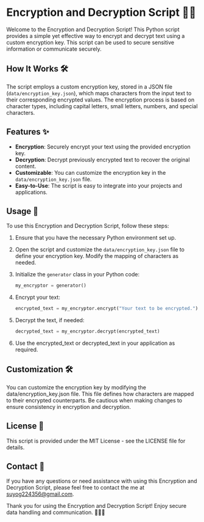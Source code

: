 # Encryption and Decryption Script 🔐📜

Welcome to the Encryption and Decryption Script! This Python script provides a simple yet effective way to encrypt and decrypt text using a custom encryption key. This script can be used to secure sensitive information or communicate securely.

## How It Works 🛠️

The script employs a custom encryption key, stored in a JSON file (`data/encryption_key.json`), which maps characters from the input text to their corresponding encrypted values. The encryption process is based on character types, including capital letters, small letters, numbers, and special characters.

## Features ✨

- **Encryption**: Securely encrypt your text using the provided encryption key.
- **Decryption**: Decrypt previously encrypted text to recover the original content.
- **Customizable**: You can customize the encryption key in the `data/encryption_key.json` file.
- **Easy-to-Use**: The script is easy to integrate into your projects and applications.

## Usage 🚀

To use this Encryption and Decryption Script, follow these steps:

1. Ensure that you have the necessary Python environment set up.

2. Open the script and customize the `data/encryption_key.json` file to define your encryption key. Modify the mapping of characters as needed.

3. Initialize the `generator` class in your Python code:

   ```python
   my_encryptor = generator()
    ```

4. Encrypt your text:

     ```python 
    encrypted_text = my_encryptor.encrypt("Your text to be encrypted.")
    ```

5. Decrypt the text, if needed:
    ```python
    decrypted_text = my_encryptor.decrypt(encrypted_text)
    ```

6. Use the encrypted_text or decrypted_text in your application as required.

## Customization 🛠️
You can customize the encryption key by modifying the data/encryption_key.json file. This file defines how characters are mapped to their encrypted counterparts. Be cautious when making changes to ensure consistency in encryption and decryption.

## License 📝
This script is provided under the MIT License - see the LICENSE file for details.

## Contact 📧
If you have any questions or need assistance with using this Encryption and Decryption Script, please feel free to contact the me at suyog224356@gmail.com.

Thank you for using the Encryption and Decryption Script! Enjoy secure data handling and communication. 🚀🔐📜
